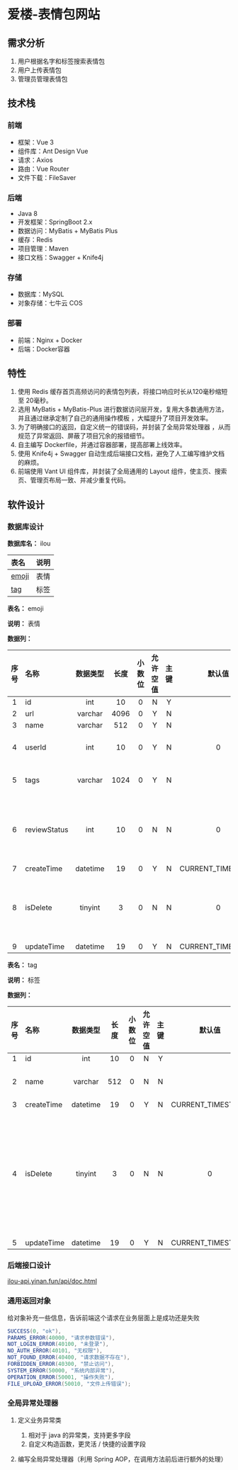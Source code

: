 # 爱楼-表情包网站

## 需求分析

1. 用户根据名字和标签搜索表情包
2. 用户上传表情包
3. 管理员管理表情包

## 技术栈

### 前端

- 框架：Vue 3
- 组件库：Ant Design Vue
- 请求：Axios
- 路由：Vue Router
- 文件下载：FileSaver

### 后端

- Java 8
- 开发框架：SpringBoot 2.x
- 数据访问：MyBatis + MyBatis Plus
- 缓存：Redis
- 项目管理：Maven
- 接口文档：Swagger + Knife4j

### 存储

- 数据库：MySQL
- 对象存储：七牛云 COS

### 部署

- 前端：Nginx + Docker
- 后端：Docker容器

## 特性

1. 使用 Redis 缓存首页高频访问的表情包列表，将接口响应时长从120毫秒缩短至 20毫秒。  
2. 选用 MyBatis + MyBatis-Plus 进行数据访问层开发，复用大多数通用方法，并且通过继承定制了自己的通用操作模板 ，大幅提升了项目开发效率。  
3. 为了明确接口的返回，自定义统一的错误码，并封装了全局异常处理器 ，从而规范了异常返回、屏蔽了项目冗余的报错细节。  
4. 自主编写 Dockerfile，并通过容器部署，提高部署上线效率。  
5. 使用 Knife4j + Swagger 自动生成后端接口文档，避免了人工编写维护文档的麻烦。  
6. 前端使用 Vant UI 组件库，并封装了全局通用的 Layout 组件，使主页、搜索页、管理页布局一致、并减少重复代码。  

## 软件设计

### 数据库设计

**数据库名：** ilou

| 表名            | 说明 |
| :-------------- | :--- |
| [emoji](#emoji) | 表情 |
| [tag](#tag)     | 标签 |

**表名：** <a id="tag">emoji</a>

**说明：** 表情

**数据列：**

| 序号 | 名称         | 数据类型 | 长度 | 小数位 | 允许空值 | 主键 |      默认值       |           说明           |
| :--: | :----------- | :------: | :--: | :----: | :------: | :--: | :---------------: | :----------------------: |
|  1   | id           |   int    |  10  |   0    |    N     |  Y   |                   |                          |
|  2   | url          | varchar  | 4096 |   0    |    Y     |  N   |                   |                          |
|  3   | name         | varchar  | 512  |   0    |    Y     |  N   |                   |                          |
|  4   | userId       |   int    |  10  |   0    |    Y     |  N   |         0         |        上传用户id        |
|  5   | tags         | varchar  | 1024 |   0    |    Y     |  N   |                   |       标签数组json       |
|  6   | reviewStatus |   int    |  10  |   0    |    N     |  N   |         0         |  0-待审核,1-通过,2-拒绝  |
|  7   | createTime   | datetime |  19  |   0    |    Y     |  N   | CURRENT_TIMESTAMP |                          |
|  8   | isDelete     | tinyint  |  3   |   0    |    N     |  N   |         0         | 是否删除0-未删除1-已删除 |
|  9   | updateTime   | datetime |  19  |   0    |    Y     |  N   | CURRENT_TIMESTAMP |                          |

**表名：** <a id="tag">tag</a>

**说明：** 标签

**数据列：**

| 序号 | 名称       | 数据类型 | 长度 | 小数位 | 允许空值 | 主键 |      默认值       |           说明           |
| :--: | :--------- | :------: | :--: | :----: | :------: | :--: | :---------------: | :----------------------: |
|  1   | id         |   int    |  10  |   0    |    N     |  Y   |                   |                          |
|  2   | name       | varchar  | 512  |   0    |    N     |  N   |                   |          标签名          |
|  3   | createTime | datetime |  19  |   0    |    Y     |  N   | CURRENT_TIMESTAMP |                          |
|  4   | isDelete   | tinyint  |  3   |   0    |    N     |  N   |         0         | 是否删除0-未删除1-已删除 |
|  5   | updateTime | datetime |  19  |   0    |    Y     |  N   | CURRENT_TIMESTAMP |                          |

### 后端接口设计

[ilou-api.yinan.fun/api/doc.html](ilou-api.yinan.fun/api/doc.html)

### 通用返回对象

给对象补充一些信息，告诉前端这个请求在业务层面上是成功还是失败

```java
SUCCESS(0, "ok"),
PARAMS_ERROR(40000, "请求参数错误"),
NOT_LOGIN_ERROR(40100, "未登录"),
NO_AUTH_ERROR(40101, "无权限"),
NOT_FOUND_ERROR(40400, "请求数据不存在"),
FORBIDDEN_ERROR(40300, "禁止访问"),
SYSTEM_ERROR(50000, "系统内部异常"),
OPERATION_ERROR(50001, "操作失败"),
FILE_UPLOAD_ERROR(50010, "文件上传错误");
```

### 全局异常处理器

1. 定义业务异常类

   1. 相对于 java 的异常类，支持更多字段
   2. 自定义构造函数，更灵活 / 快捷的设置字段
2. 编写全局异常处理器（利用 Spring AOP，在调用方法前后进行额外的处理）

